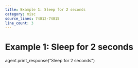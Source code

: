 ```yaml
---
title: Example 1: Sleep for 2 seconds
category: misc
source_lines: 74012-74015
line_count: 3
---
```


# Example 1: Sleep for 2 seconds
agent.print_response("Sleep for 2 seconds")

